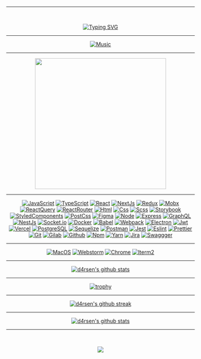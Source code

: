 <div class="wrapper">

<!---
[![d4rsen's GitHub activity graph](https://activity-graph.herokuapp.com/graph?username=d4rsen&hide_border=true&theme=redical)](https://github.com/d4rsen)
-->
  
<div align="center">

<hr>

<br>

[![Typing SVG](https://readme-typing-svg.herokuapp.com?size=60&duration=4000&color=FF3BA2&center=true&vCenter=true&multiline=true&width=2000&height=400&lines=My+name+is+Darsen;I+am+a+Frontend+JavaScript%2FTypeScript+developer)](https://github.com/d4rsen)

</div>

<hr>

<div align="center">

[![Music](https://novatorem.vercel.app/api/spotify?background_color=0d1117&border_color=fa428e)](https://github.com/d4rsen)

</div>

<hr>

<p align="center">
  <a target="_blank" href="https://d4rsen.vercel.app"><img
    src="https://img.shields.io/badge/check%20out%20my%20website-20232A?style=for-the-badge&logo=vercel" width="350px"/></a>
</p>

<hr>

<div align="center">

[![JavaScript](https://img.shields.io/badge/JavaScript-20232A?style=for-the-badge&logo=javascript)](https://github.com/d4rsen)
[![TypeScript](https://img.shields.io/badge/TypeScript-20232A?style=for-the-badge&logo=typescript)](https://github.com/d4rsen)
[![React](https://img.shields.io/badge/React-20232A?style=for-the-badge&logo=react)](https://github.com/d4rsen)
[![NextJs](https://img.shields.io/badge/next-20232A?style=for-the-badge&logo=next.js)](https://github.com/d4rsen)
[![Redux](https://img.shields.io/badge/Redux-20232A?style=for-the-badge&logo=redux&logoColor=7749BD)](https://github.com/d4rsen)
[![Mobx](https://img.shields.io/badge/mobx-20232A?style=for-the-badge&logo=mobx)](https://github.com/d4rsen)
[![ReactQuery](https://img.shields.io/badge/ReactQuery-20232A?style=for-the-badge&logo=reactquery)](https://github.com/d4rsen)
[![ReactRouter](https://img.shields.io/badge/React_Router-20232A?style=for-the-badge&logo=react-router)](https://github.com/d4rsen)
[![Html](https://img.shields.io/badge/HTML5-20232A?style=for-the-badge&logo=html5)](https://github.com/d4rsen)
[![Css](https://img.shields.io/badge/CSS3-20232A?style=for-the-badge&logo=css3&logoColor=369AD6)](https://github.com/d4rsen)
[![Scss](https://img.shields.io/badge/scss-20232A?style=for-the-badge&logo=sass)](https://github.com/d4rsen)
[![Storybook](https://img.shields.io/badge/storybook-20232A?style=for-the-badge&logo=storybook)](https://github.com/d4rsen)
[![StyledComponents](https://img.shields.io/badge/StyledComponents-20232A?style=for-the-badge&logo=StyledComponents)](https://github.com/d4rsen)
[![PostCss](https://img.shields.io/badge/postcss-20232A?style=for-the-badge&logo=postcss&logoColor=DD3A0A)](https://github.com/d4rsen)
[![Figma](https://img.shields.io/badge/figma-20232A?style=for-the-badge&logo=figma)](https://github.com/d4rsen)
[![Node](https://img.shields.io/badge/node-20232A?style=for-the-badge&logo=node.js)](https://github.com/d4rsen)
[![Express](https://img.shields.io/badge/express-20232A?style=for-the-badge&logo=express)](https://github.com/d4rsen)
[![GraphQL](https://img.shields.io/badge/graphql-20232A?style=for-the-badge&logo=GraphQL&logoColor=e535ab)](https://github.com/d4rsen)
[![NestJs](https://img.shields.io/badge/nest-20232A?style=for-the-badge&logo=nestjs&logoColor=E0234D)](https://github.com/d4rsen)
[![Socket.io](https://img.shields.io/badge/socket.io-20232A?style=for-the-badge&logo=socket.io)](https://github.com/d4rsen)
[![Docker](https://img.shields.io/badge/docker-20232A?style=for-the-badge&logo=docker)](https://github.com/d4rsen)
[![Babel](https://img.shields.io/badge/babel-20232A?style=for-the-badge&logo=babel)](https://github.com/d4rsen)
[![Webpack](https://img.shields.io/badge/webpack-20232A?style=for-the-badge&logo=webpack)](https://github.com/d4rsen)
[![Electron](https://img.shields.io/badge/electron-20232A?style=for-the-badge&logo=electron&logoColor=A0EBF9)](https://github.com/d4rsen)
[![Jwt](https://img.shields.io/badge/JWT-20232A?style=for-the-badge&logo=jsonwebtokens)](https://github.com/d4rsen)
[![Vercel](https://img.shields.io/badge/vercel-20232A?style=for-the-badge&logo=vercel)](https://github.com/d4rsen)
[![PostgreSQL](https://img.shields.io/badge/postgresql-20232A?style=for-the-badge&logo=postgresql)](https://github.com/d4rsen)
[![Sequelize](https://img.shields.io/badge/Sequelize-20232A?style=for-the-badge&logo=Sequelize)](https://github.com/d4rsen)
[![Postman](https://img.shields.io/badge/postman-20232A?style=for-the-badge&logo=postman)](https://github.com/d4rsen)
[![Jest](https://img.shields.io/badge/jest-20232A?style=for-the-badge&logo=jest&logoColor=99424F)](https://github.com/d4rsen)
[![Eslint](https://img.shields.io/badge/eslint-20232A?style=for-the-badge&logo=eslint&logoColor=7C7CEA)](https://github.com/d4rsen)
[![Prettier](https://img.shields.io/badge/prettier-20232A?style=for-the-badge&logo=prettier)](https://github.com/d4rsen)
[![Git](https://img.shields.io/badge/git-20232A?style=for-the-badge&logo=git)](https://github.com/d4rsen)
[![Gilab](https://img.shields.io/badge/gitlab-20232A?style=for-the-badge&logo=gitlab)](https://github.com/d4rsen)
[![Github](https://img.shields.io/badge/github-20232A?style=for-the-badge&logo=github)](https://github.com/d4rsen)
[![Npm](https://img.shields.io/badge/npm-20232A?style=for-the-badge&logo=npm)](https://github.com/d4rsen)
[![Yarn](https://img.shields.io/badge/yarn-20232A?style=for-the-badge&logo=yarn)](https://github.com/d4rsen)
[![Jira](https://img.shields.io/badge/jira-20232A?style=for-the-badge&logo=jira&logoColor=blue)](https://github.com/d4rsen)
[![Swaggger](https://img.shields.io/badge/swagger-20232A?style=for-the-badge&logo=swagger)](https://github.com/d4rsen)

</div>

<hr>

<div align="center">

[![MacOS](https://img.shields.io/badge/MacOS-20232A?style=for-the-badge&logo=apple)](https://github.com/d4rsen)
[![Webstorm](https://img.shields.io/badge/webstorm-20232A?style=for-the-badge&logo=webstorm)](https://github.com/d4rsen)
[![Chrome](https://img.shields.io/badge/chrome-20232A?style=for-the-badge&logo=googlechrome)](https://github.com/d4rsen)
[![Iterm2](https://img.shields.io/badge/iterm2-20232A?style=for-the-badge&logo=iterm2)](https://github.com/d4rsen)

</div>

<hr>

<div align="center">

[![d4rsen's github stats](https://github-readme-stats.vercel.app/api/top-langs/?username=d4rsen&theme=radical&langs_count=20&layout=compact)](https://github.com/d4rsen)

<hr>

[![trophy](https://github-profile-trophy.vercel.app/?username=d4rsen&theme=radical&column=3&margin-w=15&margin-h=15)](https://github.com/d4rsen)

<hr>

[![d4rsen's github streak](https://github-readme-streak-stats.herokuapp.com/?user=d4rsen&theme=radical)](https://github.com/d4rsen)

<hr>

[![d4rsen's github stats](https://github-readme-stats.vercel.app/api?username=d4rsen&show_icons=true&theme=radical&include_all_commits=true)](https://github.com/d4rsen)

<hr>

&nbsp;
&nbsp;
&nbsp;
&nbsp;
&nbsp;
&nbsp;
&nbsp;
&nbsp;
&nbsp;
&nbsp;
&nbsp;
&nbsp;

<p align="center">
  <a href="https://www.youtube.com/watch?v=dQw4w9WgXcQ">
    <img src="https://user-images.githubusercontent.com/465125/151564444-07f17c75-0ad0-490b-8273-57b85c82d197.svg" />
  </a>
</p>

&nbsp;
&nbsp;
&nbsp;
&nbsp;
&nbsp;
&nbsp;
&nbsp;
&nbsp;
&nbsp;
&nbsp;
&nbsp;
&nbsp;
</div>

</div>
